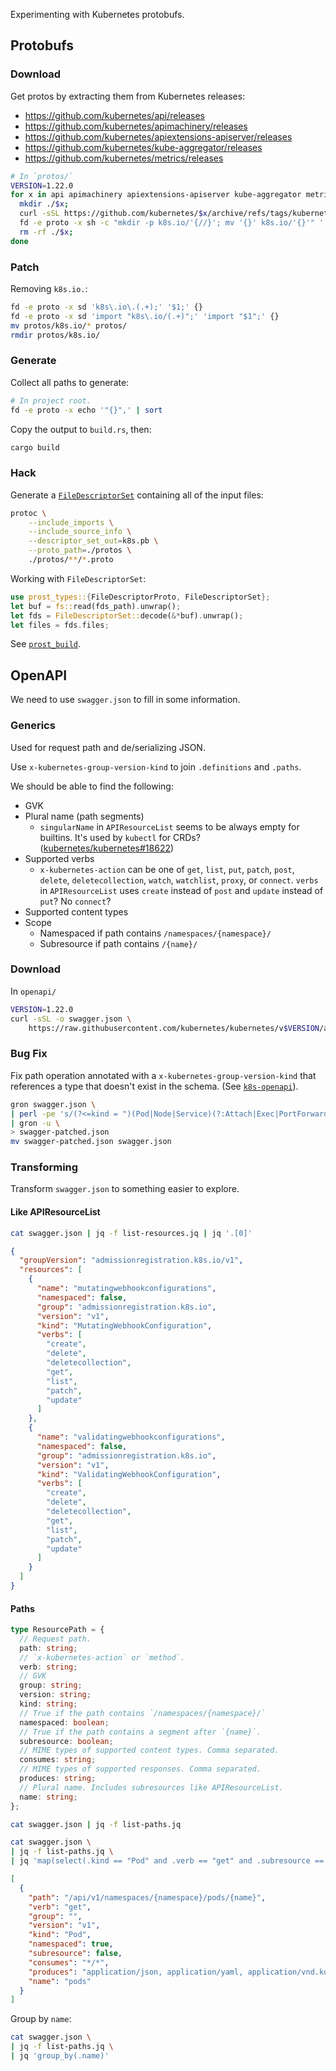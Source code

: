 Experimenting with Kubernetes protobufs.

## Protobufs

### Download

Get protos by extracting them from Kubernetes releases:

- https://github.com/kubernetes/api/releases
- https://github.com/kubernetes/apimachinery/releases
- https://github.com/kubernetes/apiextensions-apiserver/releases
- https://github.com/kubernetes/kube-aggregator/releases
- https://github.com/kubernetes/metrics/releases

```bash
# In `protos/`
VERSION=1.22.0
for x in api apimachinery apiextensions-apiserver kube-aggregator metrics; do
  mkdir ./$x;
  curl -sSL https://github.com/kubernetes/$x/archive/refs/tags/kubernetes-$VERSION.tar.gz | tar xzf - -C ./$x/ --strip-components=1;
  fd -e proto -x sh -c "mkdir -p k8s.io/'{//}'; mv '{}' k8s.io/'{}'" ';' . ./$x;
  rm -rf ./$x;
done
```

### Patch

Removing `k8s.io.`:

```bash
fd -e proto -x sd 'k8s\.io\.(.+);' '$1;' {}
fd -e proto -x sd 'import "k8s\.io/(.+)";' 'import "$1";' {}
mv protos/k8s.io/* protos/
rmdir protos/k8s.io/
```

### Generate

Collect all paths to generate:

```bash
# In project root.
fd -e proto -x echo '"{}",' | sort
```
Copy the output to `build.rs`, then:

```bash
cargo build
```

### Hack

Generate a [`FileDescriptorSet`] containing all of the input files:

```bash
protoc \
    --include_imports \
    --include_source_info \
    --descriptor_set_out=k8s.pb \
    --proto_path=./protos \
    ./protos/**/*.proto
```

Working with `FileDescriptorSet`:
```rust
use prost_types::{FileDescriptorProto, FileDescriptorSet};
let buf = fs::read(fds_path).unwrap();
let fds = FileDescriptorSet::decode(&*buf).unwrap();
let files = fds.files;
```

See [`prost_build`](https://github.com/tokio-rs/prost/blob/32bc87cd0b7301f6af1a338e9afd7717d0f42ca9/prost-build/src/lib.rs#L765-L825).

[`FileDescriptorSet`]: https://github.com/tokio-rs/prost/blob/32bc87cd0b7301f6af1a338e9afd7717d0f42ca9/prost-types/src/protobuf.rs#L1-L7


## OpenAPI

We need to use `swagger.json` to fill in some information.

### Generics

Used for request path and de/serializing JSON.

Use `x-kubernetes-group-version-kind` to join `.definitions` and `.paths`.

We should be able to find the following:

- GVK
- Plural name (path segments)
  - `singularName` in `APIResourceList` seems to be always empty for builtins. It's used by `kubectl` for CRDs? ([kubernetes/kubernetes#18622](https://github.com/kubernetes/kubernetes/issues/18622#issuecomment-434481731))
- Supported verbs
  - `x-kubernetes-action` can be one of `get`, `list`, `put`, `patch`, `post`, `delete`, `deletecollection`, `watch`, `watchlist`, `proxy`, or `connect`. `verbs` in `APIResourceList` uses `create` instead of `post` and `update` instead of `put`? No `connect`?
- Supported content types
- Scope
  - Namespaced if path contains `/namespaces/{namespace}/`
  - Subresource if path contains `/{name}/`

### Download

In `openapi/`

```bash
VERSION=1.22.0
curl -sSL -o swagger.json \
    https://raw.githubusercontent.com/kubernetes/kubernetes/v$VERSION/api/openapi-spec/swagger.json
```

### Bug Fix

Fix path operation annotated with a `x-kubernetes-group-version-kind` that references a type that doesn't exist in the schema. (See [`k8s-openapi`](https://github.com/Arnavion/k8s-openapi/blob/445e89ec444ebb1c68e61361e64eec4c4a3f4785/k8s-openapi-codegen/src/fixups/upstream_bugs.rs#L9)).

```bash
gron swagger.json \
| perl -pe 's/(?<=kind = ")(Pod|Node|Service)(?:Attach|Exec|PortForward|Proxy)Options(?=")/$1/' \
| gron -u \
> swagger-patched.json 
mv swagger-patched.json swagger.json
```

### Transforming

Transform `swagger.json` to something easier to explore.

#### Like APIResourceList

```bash
cat swagger.json | jq -f list-resources.jq | jq '.[0]'
```

```json
{
  "groupVersion": "admissionregistration.k8s.io/v1",
  "resources": [
    {
      "name": "mutatingwebhookconfigurations",
      "namespaced": false,
      "group": "admissionregistration.k8s.io",
      "version": "v1",
      "kind": "MutatingWebhookConfiguration",
      "verbs": [
        "create",
        "delete",
        "deletecollection",
        "get",
        "list",
        "patch",
        "update"
      ]
    },
    {
      "name": "validatingwebhookconfigurations",
      "namespaced": false,
      "group": "admissionregistration.k8s.io",
      "version": "v1",
      "kind": "ValidatingWebhookConfiguration",
      "verbs": [
        "create",
        "delete",
        "deletecollection",
        "get",
        "list",
        "patch",
        "update"
      ]
    }
  ]
}
```

#### Paths

```typescript
type ResourcePath = {
  // Request path.
  path: string;
  // `x-kubernetes-action` or `method`.
  verb: string;
  // GVK
  group: string;
  version: string;
  kind: string;
  // True if the path contains `/namespaces/{namespace}/`
  namespaced: boolean;
  // True if the path contains a segment after `{name}`.
  subresource: boolean;
  // MIME types of supported content types. Comma separated.
  consumes: string;
  // MIME types of supported responses. Comma separated.
  produces: string;
  // Plural name. Includes subresources like APIResourceList.
  name: string;
};
```

```bash
cat swagger.json | jq -f list-paths.jq
```

```bash
cat swagger.json \
| jq -f list-paths.jq \
| jq 'map(select(.kind == "Pod" and .verb == "get" and .subresource == false))'
```

```json
[
  {
    "path": "/api/v1/namespaces/{namespace}/pods/{name}",
    "verb": "get",
    "group": "",
    "version": "v1",
    "kind": "Pod",
    "namespaced": true,
    "subresource": false,
    "consumes": "*/*",
    "produces": "application/json, application/yaml, application/vnd.kubernetes.protobuf",
    "name": "pods"
  }
]
```

Group by `name`:

```bash
cat swagger.json \
| jq -f list-paths.jq \
| jq 'group_by(.name)'
```
